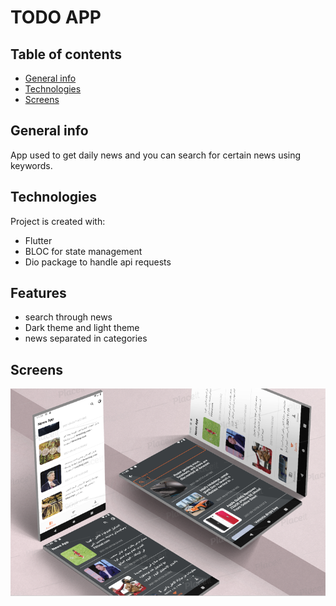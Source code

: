 # TODO APP

## Table of contents
* [General info](#general-info)
* [Technologies](#technologies)
* [Screens](#screens)

## General info
App used to get daily news and you can search for certain news using keywords.
	
## Technologies
Project is created with:
* Flutter
* BLOC for state management
* Dio package to handle api requests
## Features
* search through news 
* Dark theme and light theme
* news separated in categories
## Screens
![](images/image.png)